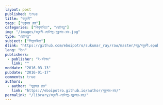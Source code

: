 ```yaml
---
layout: post
published: true
title: "বহুরূপী"
tags: ["সুকুমার রায়"]
categories: ["শিশুসাহিত্য", "ছোটগল্প"]
img: "/images/বহুরূপী-ছোটগল্প-সুকুমার-রায়.jpg"
type: "ছোটগল্প"
subject: ["শিশুসাহিত্য"]
dlink: "https://github.com/eboipotro/sukumar_ray/raw/master/গল্প/বহুরূপী.epub"
lang: "bn"
publishers: 
 - publisher: "ই-বইপত্র"
   link: ""
moddate: "2016-03-13"
pubdate: "2016-01-17"
comments: true
authors: 
 - author: "সুকুমার রায়"
   link: "https://eboipotro.github.io/author/সুকুমার-রায়/"
permalink: "/library/বহুরূপী-ছোটগল্প-সুকুমার-রায়/"
---
```


